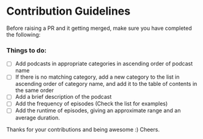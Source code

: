 # Contribution Guidelines


Before raising a PR and it getting merged, make sure you have completed the following:

### Things to do:

- [ ] Add podcasts in appropriate categories in ascending order of podcast name
- [ ] If there is no matching category, add a new category to the list in ascending order of category name, and add it to the table of contents in the same order
- [ ] Add a brief description of the podcast
- [ ] Add the frequency of episodes (Check the list for examples)
- [ ] Add the runtime of episodes, giving an approximate range and an average duration.

Thanks for your contributions and being awesome :) Cheers.
